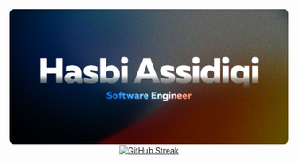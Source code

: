 <img src="https://raw.githubusercontent.com/hasbisdqi/hasbisdqi/main/assets/personal-banner.png" />
<div align="center">
<a href="https://git.io/streak-stats"><img src="https://streak-stats.demolab.com?user=hasbisdqi&theme=dark&hide_border=true" alt="GitHub Streak" /></a>
